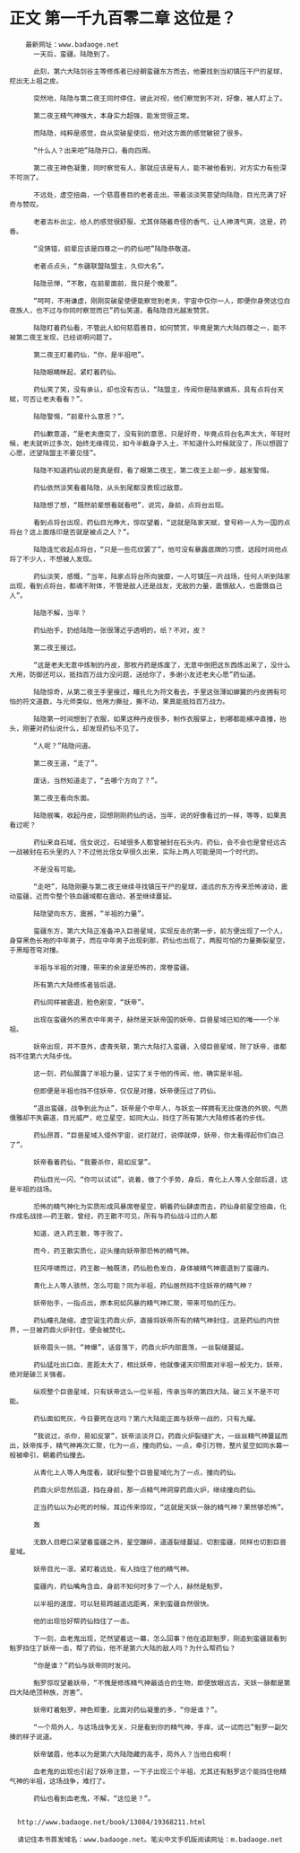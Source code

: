 # 正文 第一千九百零二章 这位是？
        最新网址：www.badaoge.net
          一天后，蛮疆，陆隐到了。
      
          此刻，第六大陆剑谷主等修炼者已经朝蛮疆东方而去，他要找到当初镇压干尸的星球，挖出无上祖之皮。
      
          突然地，陆隐与第二夜王同时停住，彼此对视，他们察觉到不对，好像，被人盯上了。
      
          第二夜王精气神强大，本身实力超强，能发觉很正常。
      
          而陆隐，纯粹是感觉，自从突破星使后，他对这方面的感觉敏锐了很多。
      
          “什么人？出来吧”陆隐开口，看向四周。
      
          第二夜王神色凝重，同时察觉有人，那就应该是有人，能不被他看到，对方实力有些深不可测了。
      
          不远处，虚空扭曲，一个慈眉善目的老者走出，带着淡淡笑意望向陆隐，目光充满了好奇与赞叹。
      
          老者古朴出尘，给人的感觉很舒服，尤其伴随着奇怪的香气，让人神清气爽，这是，药香。
      
          “没猜错，前辈应该是四尊之一的药仙吧”陆隐恭敬道。
      
          老者点点头，“东疆联盟陆盟主，久仰大名”。
      
          陆隐忌惮，“不敢，在前辈面前，我只是个晚辈”。
      
          “呵呵，不用谦虚，刚刚突破星使便能察觉到老夫，宇宙中仅你一人，即便你身旁这位白夜族人，也不过与你同时察觉而已”药仙笑道，看陆隐目光越发赞赏。
      
          陆隐盯着药仙看，不管此人如何慈眉善目，如何赞赏，毕竟是第六大陆四尊之一，能不被第二夜王发现，已经说明问题了。
      
          第二夜王盯着药仙，“你，是半祖吧”。
      
          陆隐眼睛眯起，紧盯着药仙。
      
          药仙笑了笑，没有承认，却也没有否认，“陆盟主，传闻你是陆家嫡系，具有点将台天赋，可否让老夫看看？”。
      
          陆隐警惕，“前辈什么意思？”。
      
          药仙歉意道，“是老夫唐突了，没有别的意思，只是好奇，毕竟点将台名声太大，年轻时候，老夫就听过多次，始终无缘得见，如今半截身子入土，不知道什么时候就没了，所以想圆了心愿，还望陆盟主不要见怪”。
      
          陆隐不知道药仙说的是真是假，看了眼第二夜王，第二夜王上前一步，越发警惕。
      
          药仙依然淡笑看着陆隐，从头到尾都没表现过敌意。
      
          陆隐想了想，“既然前辈想看就看吧”，说完，身前，点将台出现。
      
          看到点将台出现，药仙目光睁大，惊叹望着，“这就是陆家天赋，曾号称一人为一国的点将台？这上面烙印是否就是被点之人？”。
      
          陆隐连忙收起点将台，“只是一些花纹罢了”，他可没有暴露底牌的习惯，这段时间他点将了不少人，不想被人发现。
      
          药仙淡笑，感慨，“当年，陆家点将台所向披靡，一人可镇压一片战场，任何人听到陆家出现，看到点将台，都魂不附体，不管是敌人还是战友，无敌的力量，震慑敌人，也震慑自己人”。
      
          陆隐不解，当年？
      
          药仙抬手，扔给陆隐一张很薄近乎透明的，纸？不对，皮？
      
          第二夜王接过。
      
          “这是老夫无意中炼制的丹皮，那枚丹药是炼废了，无意中倒把这东西炼出来了，没什么大用，防御还可以，抵挡百万战力没问题，送给你了，多谢小友还老夫心愿”药仙道。
      
          陆隐惊奇，从第二夜王手里接过，瞳孔化为符文看去，手里这张薄如蝉翼的丹皮拥有可怕的符文道数，与元师类似，他用力撕扯，撕不动，果真能抵挡百万战力。
      
          陆隐第一时间想到了衣服，如果这种丹皮很多，制作衣服穿上，到哪都能横冲直撞，抬头，刚要对药仙说什么，却发现药仙不见了。
      
          “人呢？”陆隐问道。
      
          第二夜王道，“走了”。
      
          废话，当然知道走了，“去哪个方向了？”。
      
          第二夜王看向东面。
      
          陆隐抿嘴，收起丹皮，回想刚刚药仙的话，当年，说的好像看过的一样，等等，如果真看过呢？
      
          药仙来自石域，信女说过，石域很多人都曾被封在石头内，药仙，会不会也是曾经远古一战被封在石头里的人？不过他比信女早很久出来，实际上两人可能是同一个时代的。
      
          不是没有可能。
      
          “走吧”，陆隐刚要与第二夜王继续寻找镇压干尸的星球，遥远的东方传来恐怖波动，震动蛮疆，近而令整个铁血疆域都在震动，甚至继续蔓延。
      
          陆隐望向东方，震撼，“半祖的力量”。
      
          蛮疆东方，第六大陆正准备冲入巨兽星域，实现反击的第一步，前方便出现了一个人，身穿黑色长袍的中年男子，而在中年男子出现刹那，药仙也出现了，两股可怕的力量撕裂星空，于黑暗苍穹对撞。
      
          半祖与半祖的对撞，带来的余波是恐怖的，席卷蛮疆。
      
          所有第六大陆修炼者皆后退。
      
          药仙同样被震退，脸色剧变，“妖帝”。
      
          出现在蛮疆外的黑衣中年男子，赫然是天妖帝国的妖帝，巨兽星域已知的唯一一个半祖。
      
          妖帝出现，并不意外，虚青失联，第六大陆打入蛮疆，入侵巨兽星域，除了妖帝，谁都挡不住第六大陆步伐。
      
          这一刻，药仙展露了半祖力量，证实了关于他的传闻，他，确实是半祖。
      
          但即便是半祖也挡不住妖帝，仅仅是对撞，妖帝便压过了药仙。
      
          “退出蛮疆，战争到此为止”，妖帝是个中年人，与妖玄一样拥有无比俊逸的外貌，气质儒雅却不失霸道，目光威严，屹立星空，如同大山，挡住了所有第六大陆修炼者的步伐。
      
          药仙昂首，“巨兽星域入侵外宇宙，说打就打，说停就停，妖帝，你太看得起你们自己了”。
      
          妖帝看着药仙，“我要杀你，易如反掌”。
      
          药仙目光一闪，“你可以试试”，说着，做了个手势，身后，青化上人等人全部后退，这是半祖的战场。
      
          恐怖的精气神化为实质形成风暴席卷星空，朝着药仙肆虐而去，药仙身前星空扭曲，化作成名战技——药王散，曾经，药王散不可见，所有与药仙战斗过的人都
      
          知道，进入药王散，等于败了。
      
          而今，药王散实质化，迎头撞向妖帝那恐怖的精气神。
      
          狂风呼啸而过，药王散一触既溃，药仙脸色发白，身体被精气神震退到了蛮疆内。
      
          青化上人等人骇然，怎么可能？同为半祖，药仙居然挡不住妖帝的精气神？
      
          妖帝抬手，一指点出，原本宛如风暴的精气神汇聚，带来可怕的压力。
      
          药仙瞳孔陡缩，虚空诞生药鼎火炉，直接将妖帝所有的精气神封住，这是药仙的内世界，一旦被药鼎火炉封住，便会被焚化。
      
          妖帝眉头一挑，“神爆”，话音落下，药鼎火炉内部震荡，一丝裂缝蔓延。
      
          药仙猛吐出口血，差距太大了，相比妖帝，他就像诸天印照面对半祖一般无力，妖帝，绝对是破三关强者。
      
          纵观整个巨兽星域，只有妖帝这么一位半祖，传承当年的第四大陆，破三关不是不可能。
      
          药仙面如死灰，今日要死在这吗？第六大陆能正面与妖帝一战的，只有九耀。
      
          “我说过，杀你，易如反掌”，妖帝淡淡开口，药鼎火炉裂缝扩大，一丝丝精气神蔓延而出，妖帝挥手，精气神再次汇聚，化为一点，撞向药仙，一点，牵引万物，整片星空如同水幕一般被牵引，朝着药仙撞去。
      
          从青化上人等人角度看，就好似整个巨兽星域化为了一点，撞向药仙。
      
          药鼎火炉忽然后退，挡在身前，那一点精气神洞穿药鼎火炉，继续撞向药仙。
      
          正当药仙以为必死的时候，耳边传来惊叹，“这就是天妖一脉的精气神？果然够恐怖”。
      
          轰
      
          无数人目瞪口呆望着蛮疆之外，星空蹦碎，道道裂缝蔓延，切割蛮疆，同样也切割巨兽星域。
      
          妖帝目光一凛，紧盯着远处，有人挡住了他的精气神。
      
          蛮疆内，药仙嘴角含血，身前不知何时多了一个人，赫然是魁罗。
      
          以半祖的速度，可以轻易跨越遥远距离，来到蛮疆自然很快。
      
          他的出现恰好帮药仙挡住了一击。
      
          下一刻，血老鬼出现，茫然望着这一幕，怎么回事？他在追踪魁罗，刚追到蛮疆就看到魁罗挡住了妖帝一击，帮了药仙，他不是第六大陆的敌人吗？为什么帮药仙？
      
          “你是谁？”药仙与妖帝同时发问。
      
          魁罗惊叹望着妖帝，“不愧是修炼精气神最适合的生物，即便放眼远古，天妖一脉都是第四大陆绝顶种族，厉害”。
      
          妖帝盯着魁罗，神色郑重，比面对药仙凝重的多，“你是谁？”。
      
          “一个局外人，与这场战争无关，只是看到你的精气神，手痒，试一试而已”魁罗一副欠揍的样子说道。
      
          妖帝皱眉，他本以为是第六大陆隐藏的高手，局外人？当他白痴啊！
      
          血老鬼的出现也引起了妖帝注意，一下子出现三个半祖，尤其还有魁罗这个能挡住他精气神的半祖，这场战争，难打了。
      
          药仙也看到血老鬼，不解，“这位是？”。
      
      
      http://www.badaoge.net/book/13084/19368211.html
      
      请记住本书首发域名：www.badaoge.net。笔尖中文手机版阅读网址：m.badaoge.net